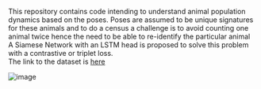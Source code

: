 This repository contains code intending to understand animal population dynamics based on the poses. Poses are assumed to be unique signatures for these animals and to do a census a challenge is to avoid counting one animal twice hence the need to be able to re-identify the particular animal<br>
A Siamese Network with an LSTM head is proposed to solve this problem with a contrastive or triplet loss.<br>
The link to the dataset is [here](http://calvin-vision.net/bigstuff/tigdog/behaviorDiscovery2.0.tar.gz)<br>

![image](https://github.com/kaburia/animal-poses4population/assets/88529649/3c18d2d3-88f2-42dc-8079-a92ee0f6ae30)

